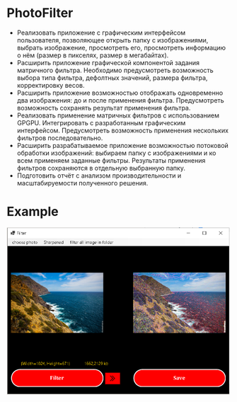 # PhotoFilter
* Реализовать приложение с графическим интерфейсом пользователя, позволяющее открыть папку с изображениями, выбрать изображение, просмотреть его, просмотреть информацию о нём (размер в пикселях, размер в мегабайтах).
* Расширить приложение графической компонентой задания матричного фильтра. Необходимо предусмотреть возможность выбора типа фильтра, дефолтных значений, размера фильтра, корректировку весов.
* Расширить приложение возможностью отображать одновременно два изображения: до и после применения фильтра. Предусмотреть возможность сохранять результат применения фильтра.
* Реализовать применение матричных фильтров с использованием GPGPU. Интегрировать с разработанным графическим интерфейсом. Предусмотреть возможность применения нескольких фильтров последовательно.
* Расширить разрабатываемое приложение возможностью потоковой обработки изображений: выбираем папку с изображениями и ко всем применяем заданные фильтры. Результаты применения фильтров сохраняются в отдельную выбранную папку.
* Подготовить отчёт с анализом производительности и масштабируемости полученного решения.
# Example
![Image alt](https://github.com/Mathmeh/PhotoFilter/raw/master/example.png)
